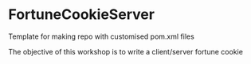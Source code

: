 # FortuneCookieServer
Template for making repo with customised pom.xml files

The objective of this workshop is to write a client/server fortune cookie

